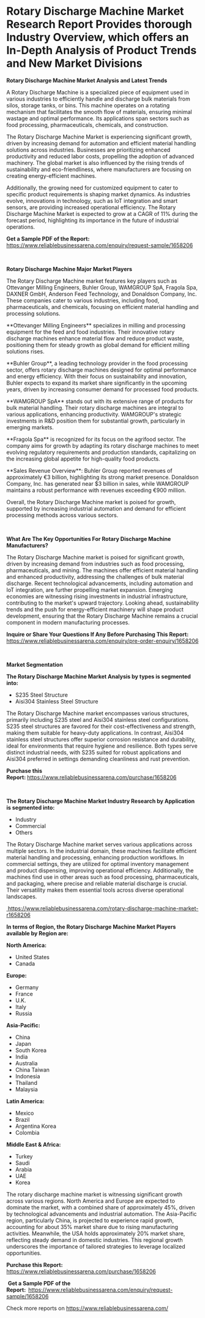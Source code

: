 <p><h1>Rotary Discharge Machine Market Research Report Provides thorough Industry Overview, which offers an In-Depth Analysis of Product Trends and New Market Divisions</h1></p><p><strong>Rotary Discharge Machine Market Analysis and Latest Trends</strong></p>
<p><p>A Rotary Discharge Machine is a specialized piece of equipment used in various industries to efficiently handle and discharge bulk materials from silos, storage tanks, or bins. This machine operates on a rotating mechanism that facilitates the smooth flow of materials, ensuring minimal wastage and optimal performance. Its applications span sectors such as food processing, pharmaceuticals, chemicals, and construction.</p><p>The Rotary Discharge Machine Market is experiencing significant growth, driven by increasing demand for automation and efficient material handling solutions across industries. Businesses are prioritizing enhanced productivity and reduced labor costs, propelling the adoption of advanced machinery. The global market is also influenced by the rising trends of sustainability and eco-friendliness, where manufacturers are focusing on creating energy-efficient machines.</p><p>Additionally, the growing need for customized equipment to cater to specific product requirements is shaping market dynamics. As industries evolve, innovations in technology, such as IoT integration and smart sensors, are providing increased operational efficiency. The Rotary Discharge Machine Market is expected to grow at a CAGR of 11% during the forecast period, highlighting its importance in the future of industrial operations.</p></p>
<p><strong>Get a Sample PDF of the Report:&nbsp;</strong> <a href="https://www.reliablebusinessarena.com/enquiry/request-sample/1658206?utm_campaign=2133&utm_medium=2&utm_source=Github&utm_content=ia&utm_term=08042025&utm_id=rotary-discharge-machine">https://www.reliablebusinessarena.com/enquiry/request-sample/1658206</a></p>
<p>&nbsp;</p>
<p><strong>Rotary Discharge Machine Major Market Players</strong></p>
<p><p>The Rotary Discharge Machine market features key players such as Ottevanger Milling Engineers, Buhler Group, WAMGROUP SpA, Fragola Spa, DAXNER GmbH, Anderson Feed Technology, and Donaldson Company, Inc. These companies cater to various industries, including food, pharmaceuticals, and chemicals, focusing on efficient material handling and processing solutions.</p><p>**Ottevanger Milling Engineers** specializes in milling and processing equipment for the feed and food industries. Their innovative rotary discharge machines enhance material flow and reduce product waste, positioning them for steady growth as global demand for efficient milling solutions rises.</p><p>**Buhler Group**, a leading technology provider in the food processing sector, offers rotary discharge machines designed for optimal performance and energy efficiency. With their focus on sustainability and innovation, Buhler expects to expand its market share significantly in the upcoming years, driven by increasing consumer demand for processed food products.</p><p>**WAMGROUP SpA** stands out with its extensive range of products for bulk material handling. Their rotary discharge machines are integral to various applications, enhancing productivity. WAMGROUP's strategic investments in R&D position them for substantial growth, particularly in emerging markets.</p><p>**Fragola Spa** is recognized for its focus on the agrifood sector. The company aims for growth by adapting its rotary discharge machines to meet evolving regulatory requirements and production standards, capitalizing on the increasing global appetite for high-quality food products.</p><p>**Sales Revenue Overview**: Buhler Group reported revenues of approximately €3 billion, highlighting its strong market presence. Donaldson Company, Inc. has generated near $3 billion in sales, while WAMGROUP maintains a robust performance with revenues exceeding €900 million.</p><p>Overall, the Rotary Discharge Machine market is poised for growth, supported by increasing industrial automation and demand for efficient processing methods across various sectors.</p></p>
<p>&nbsp;</p>
<p><strong>What Are The Key Opportunities For Rotary Discharge Machine Manufacturers?</strong></p>
<p><p>The Rotary Discharge Machine market is poised for significant growth, driven by increasing demand from industries such as food processing, pharmaceuticals, and mining. The machines offer efficient material handling and enhanced productivity, addressing the challenges of bulk material discharge. Recent technological advancements, including automation and IoT integration, are further propelling market expansion. Emerging economies are witnessing rising investments in industrial infrastructure, contributing to the market's upward trajectory. Looking ahead, sustainability trends and the push for energy-efficient machinery will shape product development, ensuring that the Rotary Discharge Machine remains a crucial component in modern manufacturing processes.</p></p>
<p><strong>Inquire or Share Your Questions If Any Before Purchasing This Report:</strong> <a href="https://www.reliablebusinessarena.com/enquiry/pre-order-enquiry/1658206?utm_campaign=2133&utm_medium=2&utm_source=Github&utm_content=ia&utm_term=08042025&utm_id=rotary-discharge-machine">https://www.reliablebusinessarena.com/enquiry/pre-order-enquiry/1658206</a></p>
<p>&nbsp;</p>
<p><strong>Market Segmentation</strong></p>
<p><strong>The Rotary Discharge Machine Market Analysis by types is segmented into:</strong></p>
<p><ul><li>S235 Steel Structure</li><li>Aisi304 Stainless Steel Structure</li></ul></p>
<p><p>The Rotary Discharge Machine market encompasses various structures, primarily including S235 steel and Aisi304 stainless steel configurations. S235 steel structures are favored for their cost-effectiveness and strength, making them suitable for heavy-duty applications. In contrast, Aisi304 stainless steel structures offer superior corrosion resistance and durability, ideal for environments that require hygiene and resilience. Both types serve distinct industrial needs, with S235 suited for robust applications and Aisi304 preferred in settings demanding cleanliness and rust prevention.</p></p>
<p><strong>Purchase this Report:&nbsp;</strong><a href="https://www.reliablebusinessarena.com/purchase/1658206?utm_campaign=2133&utm_medium=2&utm_source=Github&utm_content=ia&utm_term=08042025&utm_id=rotary-discharge-machine">https://www.reliablebusinessarena.com/purchase/1658206</a></p>
<p>&nbsp;</p>
<p><strong>The Rotary Discharge Machine Market Industry Research by Application is segmented into:</strong></p>
<p><ul><li>Industry</li><li>Commercial</li><li>Others</li></ul></p>
<p><p>The Rotary Discharge Machine market serves various applications across multiple sectors. In the industrial domain, these machines facilitate efficient material handling and processing, enhancing production workflows. In commercial settings, they are utilized for optimal inventory management and product dispensing, improving operational efficiency. Additionally, the machines find use in other areas such as food processing, pharmaceuticals, and packaging, where precise and reliable material discharge is crucial. Their versatility makes them essential tools across diverse operational landscapes.</p></p>
<p><a href="https://www.reliablebusinessarena.com/rotary-discharge-machine-market-r1658206?utm_campaign=2133&utm_medium=2&utm_source=Github&utm_content=ia&utm_term=08042025&utm_id=rotary-discharge-machine">&nbsp;https://www.reliablebusinessarena.com/rotary-discharge-machine-market-r1658206</a></p>
<p><strong>In terms of Region, the Rotary Discharge Machine Market Players available by Region are:</strong></p>
<p>
    <p> <strong> North America: </strong>
        <ul>
            <li>United States</li>
            <li>Canada</li>
        </ul>
        </p> 
    <p> <strong> Europe: </strong>
        <ul>
            <li>Germany</li>
            <li>France</li>
            <li>U.K.</li>
            <li>Italy</li>
            <li>Russia</li>
        </ul>
        </p> 
    <p> <strong> Asia-Pacific: </strong>
        <ul>
            <li>China</li>
            <li>Japan</li>
            <li>South Korea</li>
            <li>India</li>
            <li>Australia</li>
            <li>China Taiwan</li>
            <li>Indonesia</li>
            <li>Thailand</li>
            <li>Malaysia</li>
        </ul>
        </p> 
    <p> <strong> Latin America: </strong>
        <ul>
            <li>Mexico</li>
            <li>Brazil</li>
            <li>Argentina Korea</li>
            <li>Colombia</li>
        </ul>
        </p> 
    <p> <strong> Middle East & Africa: </strong>
        <ul>
            <li>Turkey</li>
            <li>Saudi</li>
            <li>Arabia</li>
            <li>UAE</li>
            <li>Korea</li>
        </ul>
    </p>
    </p>
<p><p>The rotary discharge machine market is witnessing significant growth across various regions. North America and Europe are expected to dominate the market, with a combined share of approximately 45%, driven by technological advancements and industrial automation. The Asia-Pacific region, particularly China, is projected to experience rapid growth, accounting for about 35% market share due to rising manufacturing activities. Meanwhile, the USA holds approximately 20% market share, reflecting steady demand in domestic industries. This regional growth underscores the importance of tailored strategies to leverage localized opportunities.</p></p>
<p><strong>Purchase this Report: </strong><a href="https://www.reliablebusinessarena.com/purchase/1658206?utm_campaign=2133&utm_medium=2&utm_source=Github&utm_content=ia&utm_term=08042025&utm_id=rotary-discharge-machine">https://www.reliablebusinessarena.com/purchase/1658206</a></p>
<p>&nbsp;<strong>Get a Sample PDF of the Report:&nbsp;&nbsp;</strong><a href="https://www.reliablebusinessarena.com/enquiry/request-sample/1658206?utm_campaign=2133&utm_medium=2&utm_source=Github&utm_content=ia&utm_term=08042025&utm_id=rotary-discharge-machine">https://www.reliablebusinessarena.com/enquiry/request-sample/1658206</a></p>
<p><strong></strong></p>
<p>Check more reports on <a href="https://www.reliablebusinessarena.com/?utm_campaign=2133&utm_medium=2&utm_source=Github&utm_content=ia&utm_term=08042025&utm_id=rotary-discharge-machine">https://www.reliablebusinessarena.com/</a></p>